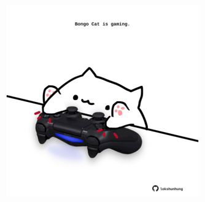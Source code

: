 <!-- built at 01/08/2021, 19:01:26 UTC -->
<p align="center">
  <img width="500" height="500" src="./ReadmeImage.svg">
</p>
